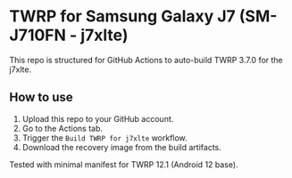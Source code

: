 # TWRP for Samsung Galaxy J7 (SM-J710FN - j7xlte)

This repo is structured for GitHub Actions to auto-build TWRP 3.7.0 for the j7xlte.

## How to use

1. Upload this repo to your GitHub account.
2. Go to the Actions tab.
3. Trigger the `Build TWRP for j7xlte` workflow.
4. Download the recovery image from the build artifacts.

Tested with minimal manifest for TWRP 12.1 (Android 12 base).